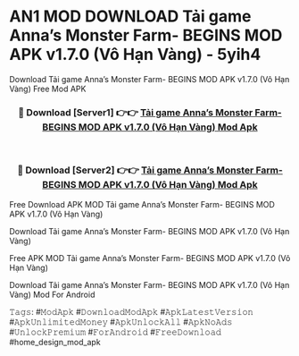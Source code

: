 # AN1 MOD DOWNLOAD Tải game Anna’s Monster Farm- BEGINS MOD APK v1.7.0 (Vô Hạn Vàng) - 5yih4
Download Tải game Anna’s Monster Farm- BEGINS MOD APK v1.7.0 (Vô Hạn Vàng) Free Mod APK

<div align="center">
<h3>🔴 Download [Server1] 👉👉 <a href="https://apk-comot.site?title=Tải_game_Anna’s_Monster_Farm-_BEGINS_MOD_APK_v1.7.0_(Vô_Hạn_Vàng)">Tải game Anna’s Monster Farm- BEGINS MOD APK v1.7.0 (Vô Hạn Vàng) Mod Apk</a></h3><br>

<h3>🔴 Download [Server2] 👉👉 <a href="https://apk-comot.site?title=Tải_game_Anna’s_Monster_Farm-_BEGINS_MOD_APK_v1.7.0_(Vô_Hạn_Vàng)">Tải game Anna’s Monster Farm- BEGINS MOD APK v1.7.0 (Vô Hạn Vàng) Mod Apk</a></h3>
</div>


Free Download APK MOD Tải game Anna’s Monster Farm- BEGINS MOD APK v1.7.0 (Vô Hạn Vàng)

Download Tải game Anna’s Monster Farm- BEGINS MOD APK v1.7.0 (Vô Hạn Vàng) 

Free APK MOD Tải game Anna’s Monster Farm- BEGINS MOD APK v1.7.0 (Vô Hạn Vàng) 

Download Tải game Anna’s Monster Farm- BEGINS MOD APK v1.7.0 (Vô Hạn Vàng) Mod For Android

𝚃𝚊𝚐𝚜: #𝙼𝚘𝚍𝙰𝚙𝚔 #𝙳𝚘𝚠𝚗𝚕𝚘𝚊𝚍𝙼𝚘𝚍𝙰𝚙𝚔 #𝙰𝚙𝚔𝙻𝚊𝚝𝚎𝚜𝚝𝚅𝚎𝚛𝚜𝚒𝚘𝚗 #𝙰𝚙𝚔𝚄𝚗𝚕𝚒𝚖𝚒𝚝𝚎𝚍𝙼𝚘𝚗𝚎𝚢 #𝙰𝚙𝚔𝚄𝚗𝚕𝚘𝚌𝚔𝙰𝚕𝚕 #𝙰𝚙𝚔𝙽𝚘𝙰𝚍𝚜 #𝚄𝚗𝚕𝚘𝚌𝚔𝙿𝚛𝚎𝚖𝚒𝚞𝚖 #𝙵𝚘𝚛𝙰𝚗𝚍𝚛𝚘𝚒𝚍 #𝙵𝚛𝚎𝚎𝙳𝚘𝚠𝚗𝚕𝚘𝚊𝚍 #home_design_mod_apk